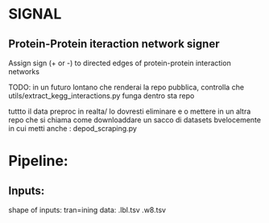 # SIGNAL
## Protein-Protein iteraction network signer
Assign sign (+ or -) to directed edges of protein-protein interaction networks

TODO: in un futuro lontano che renderai la repo pubblica, controlla che utils/extract_kegg_interactions.py funga dentro sta repo


tuttto il data preproc in realta/ lo dovresti eliminare e  o mettere in un altra repo che si chiama come downloaddare un sacco di datasets bvelocemente
in cui metti anche : depod_scraping.py

# Pipeline:

## Inputs:
  shape of inputs:
  tran=ining data:
  .lbl.tsv
  .w8.tsv
